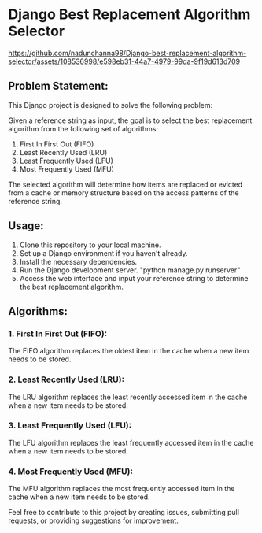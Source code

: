 # Django Best Replacement Algorithm Selector

https://github.com/nadunchanna98/Django-best-replacement-algorithm-selector/assets/108536998/e598eb31-44a7-4979-99da-9f19d613d709

## Problem Statement:

This Django project is designed to solve the following problem:

Given a reference string as input, the goal is to select the best replacement algorithm from the following set of algorithms:

1. First In First Out (FIFO)
2. Least Recently Used (LRU)
3. Least Frequently Used (LFU)
4. Most Frequently Used (MFU)

The selected algorithm will determine how items are replaced or evicted from a cache or memory structure based on the access patterns of the reference string.

## Usage:

1. Clone this repository to your local machine.
2. Set up a Django environment if you haven't already.
3. Install the necessary dependencies.
4. Run the Django development server. "python manage.py runserver"
5. Access the web interface and input your reference string to determine the best replacement algorithm.

## Algorithms:

### 1. First In First Out (FIFO):

The FIFO algorithm replaces the oldest item in the cache when a new item needs to be stored.

### 2. Least Recently Used (LRU):

The LRU algorithm replaces the least recently accessed item in the cache when a new item needs to be stored.

### 3. Least Frequently Used (LFU):

The LFU algorithm replaces the least frequently accessed item in the cache when a new item needs to be stored.

### 4. Most Frequently Used (MFU):

The MFU algorithm replaces the most frequently accessed item in the cache when a new item needs to be stored.


Feel free to contribute to this project by creating issues, submitting pull requests, or providing suggestions for improvement.


